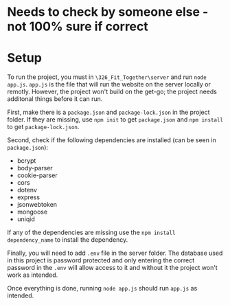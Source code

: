 # Needs to check by someone else - not 100% sure if correct
# Setup

To run the project, you must in `\326_Fit_Together\server` and run `node app.js`. `app.js` is the file that will run the website on the server locally or remotly.
However, the project won't build on the get-go; the project needs additonal things before it can run.

First, make there is a `package.json` and `package-lock.json` in the project folder. If they are missing, use `npm init` to get `package.json` and `npm install` to get `package-lock.json`.

Second, check if the following dependencies are installed (can be seen in `package.json`):
- bcrypt
- body-parser
- cookie-parser
- cors
- dotenv
- express
- jsonwebtoken
- mongoose
- uniqid 

If any of the dependencies are missing use the `npm install dependency_name` to install the dependency.

Finally, you will need to add `.env` file in the server folder. The database used in this project is password protected and only entering the correct password in the `.env` will allow access to it and without it the project won't work as intended.

Once everything is done, running `node app.js` should run `app.js` as intended.
